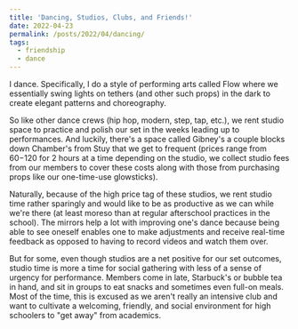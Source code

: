 ```yaml
---
title: 'Dancing, Studios, Clubs, and Friends!'
date: 2022-04-23
permalink: /posts/2022/04/dancing/
tags:
  - friendship
  - dance
---
```


I dance. Specifically, I do a style of performing arts called Flow where we essentially swing lights on tethers (and other such props) in the dark to create elegant patterns and choreography. 

So like other dance crews (hip hop, modern, step, tap, etc.), we rent studio space to practice and polish our set in the weeks leading up to performances. And luckily, there's a space called Gibney's a couple blocks down Chamber's from Stuy that we get to frequent (prices range from $60-$120 for 2 hours at a time depending on the studio, we collect studio fees from our members to cover these costs along with those from purchasing props like our one-time-use glowsticks).

Naturally, because of the high price tag of these studios, we rent studio time rather sparingly and would like to be as productive as we can while we're there (at least moreso than at regular afterschool practices in the school). The mirrors help a lot with improving one's dance because being able to see oneself enables one to make adjustments and receive real-time feedback as opposed to having to record videos and watch them over.

But for some, even though studios are a net positive for our set outcomes, studio time is more a time for social gathering with less of a sense of urgency for performance. Members come in late, Starbuck's or bubble tea in hand, and sit in groups to eat snacks and sometimes even full-on meals. Most of the time, this is excused as we aren't really an intensive club and want to cultivate a welcoming, friendly, and social environment for high schoolers to "get away" from academics.
